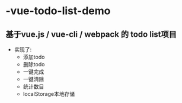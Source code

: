 # -vue-todo-list-demo

## 基于vue.js / vue-cli / webpack 的 todo list项目

- 实现了:
  - 添加todo
  - 删除todo
  - 一键完成
  - 一键清除
  - 统计数目
  - localStorage本地存储
